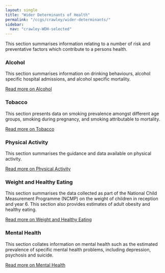 ```yaml
---
layout: single
title: "Wider Determinants of Health"
permalink: "/ccgs/crawley/wider-determinants/"
sidebar:
  nav: "crawley-WDH-selected"
---
```


This section summarises information relating to a number of risk and preventative factors which contribute to a persons health.

### Alcohol

This section summarises information on drinking behaviours, alcohol specific hospital admissions, and alcohol specific mortality.

[Read more on Alcohol](/ccgs/crawley/wider-determinants/alcohol/)

### Tobacco

This section presents data on smoking prevalence amongst different age groups, smoking during pregnancy, and smoking attributable to mortality.

[Read more on Tobacco](/ccgs/crawley/wider-determinants/tobacco/)

### Physical Activity

This section summarises the guidance and data available on physical activity.

[Read more on Physical Activity](/ccgs/crawley/wider-determinants/physical-activity/)

### Weight and Healthy Eating

This section summarises the data collected as part of the National Child Measurement Programme (NCMP) on the weight of children in reception and year 6. This section also provides estimates of adult obesity and healthy eating.

[Read more on Weight and Healthy Eating](/ccgs/crawley/wider-determinants/weight-and-healthy-eating/)

### Mental Health

This section collates information on mental health such as the estimated prevalence of specific mental health problems, including depression, psychosis and suicide.

[Read more on Mental Health](/ccgs/crawley/wider-determinants/mental-health/)